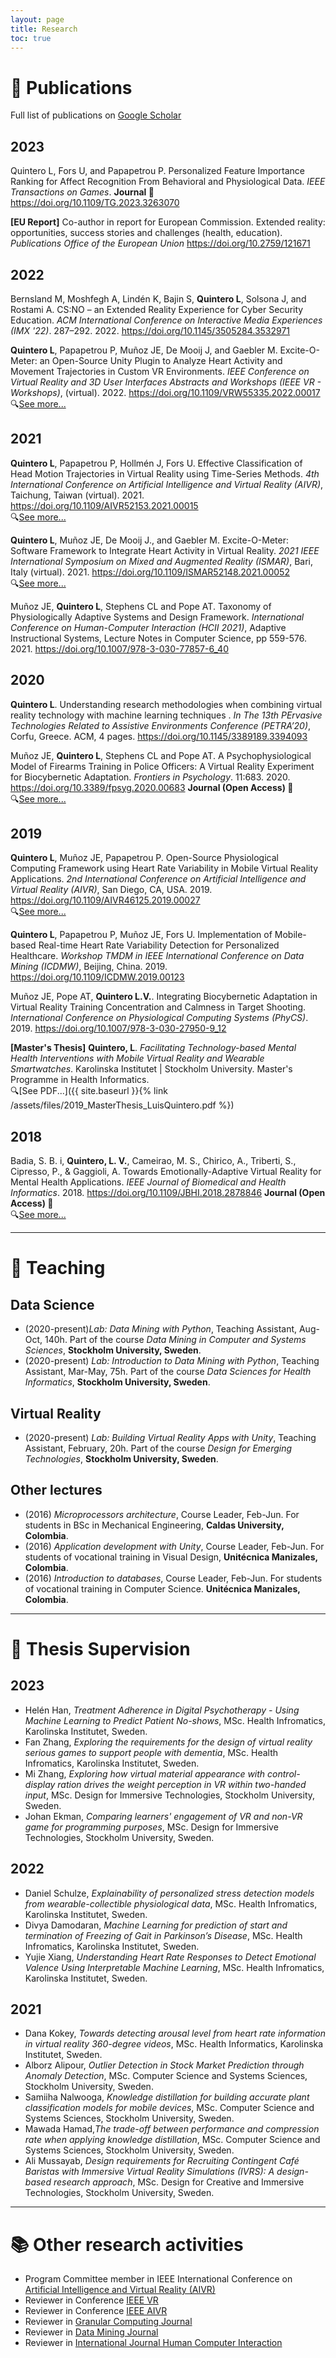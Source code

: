 ```yaml
---
layout: page
title: Research
toc: true
---
```


# 📑 Publications

Full list of publications on [Google Scholar](https://scholar.google.com/citations?user=RYg_PGQAAAAJ)

## 2023

Quintero L, Fors U, and Papapetrou P. Personalized Feature Importance Ranking for Affect Recognition From Behavioral and Physiological Data. *IEEE Transactions on Games*. **Journal 📖** <https://doi.org/10.1109/TG.2023.3263070>

**[EU Report]** Co-author in report for European Commission. Extended reality: opportunities, success stories and challenges (health, education). *Publications Office of the European Union* <https://doi.org/10.2759/121671>

## 2022

Bernsland M, Moshfegh A, Lindén K, Bajin S, **Quintero L**, Solsona J, and Rostami A. CS:NO – an Extended Reality Experience for Cyber Security Education. *ACM International Conference on Interactive Media Experiences (IMX '22)*. 287–292. 2022. <https://doi.org/10.1145/3505284.3532971>

**Quintero L**, Papapetrou P,  Muñoz JE, De Mooij J, and Gaebler M. Excite-O-Meter: an Open-Source Unity Plugin to Analyze Heart Activity and Movement Trajectories in Custom VR Environments. *IEEE Conference on Virtual Reality and 3D User Interfaces Abstracts and Workshops (IEEE VR - Workshops)*, (virtual). 2022. <https://doi.org/10.1109/VRW55335.2022.00017> <br> 🔍[See more...]({{site.baseurl}}/projects/ExciteOMeter)

## 2021

**Quintero L**, Papapetrou P,  Hollmén J, Fors U. Effective Classification of Head Motion Trajectories in Virtual Reality using Time-Series Methods. *4th International Conference on Artificial Intelligence and Virtual Reality (AIVR)*, Taichung, Taiwan (virtual). 2021. <https://doi.org/10.1109/AIVR52153.2021.00015> <br>🔍[See more...]({{site.baseurl}}/projects/KinemaTS)

**Quintero L**, Muñoz JE, De Mooij J., and Gaebler M. Excite-O-Meter: Software Framework to Integrate Heart Activity in Virtual Reality. *2021 IEEE International Symposium on Mixed and Augmented Reality (ISMAR)*, Bari, Italy (virtual). 2021. <https://doi.org/10.1109/ISMAR52148.2021.00052> <br>🔍[See more...]({{site.baseurl}}/projects/ExciteOMeter)

Muñoz JE, **Quintero L**, Stephens CL and Pope AT. Taxonomy of Physiologically Adaptive Systems and Design Framework. *International Conference on Human-Computer Interaction (HCII 2021)*, Adaptive Instructional Systems, Lecture Notes in Computer Science, pp 559-576. 2021. <https://doi.org/10.1007/978-3-030-77857-6_40>

## 2020

**Quintero L**. Understanding research methodologies when combining virtual reality technology with machine learning techniques
. *In The 13th PErvasive Technologies Related to Assistive Environments Conference (PETRA’20)*, Corfu, Greece. ACM, 4 pages. <https://doi.org/10.1145/3389189.3394093>

Muñoz JE, **Quintero L**, Stephens CL and Pope AT. A Psychophysiological Model of Firearms Training in Police Officers: A Virtual Reality Experiment for Biocybernetic Adaptation. *Frontiers in Psychology*. 11:683. 2020. <https://doi.org/10.3389/fpsyg.2020.00683> **Journal (Open Access) 📖** <br>🔍[See more...]({{site.baseurl}}/projects/BioPhyS)

## 2019

**Quintero L**, Muñoz JE, Papapetrou P. Open-Source Physiological Computing Framework using Heart Rate Variability in Mobile Virtual Reality Applications. *2nd International Conference on Artificial Intelligence and Virtual Reality (AIVR)*, San Diego, CA, USA. 2019. <https://doi.org/10.1109/AIVR46125.2019.00027> <br>🔍[See more...]({{site.baseurl}}/projects/PARE-VR)

**Quintero L**, Papapetrou P, Muñoz JE, Fors U. Implementation of Mobile-based Real-time Heart Rate Variability Detection for Personalized Healthcare. *Workshop TMDM in IEEE International Conference on Data Mining (ICDMW)*, Beijing, China. 2019. <https://doi.org/10.1109/ICDMW.2019.00123>

Muñoz JE, Pope AT, **Quintero L.V.**. Integrating Biocybernetic Adaptation in Virtual Reality Training Concentration and Calmness in Target Shooting. *International Conference on Physiological Computing Systems (PhyCS)*. 2019. <https://doi.org/10.1007/978-3-030-27950-9_12>

**[Master's Thesis]** **Quintero, L**. *Facilitating Technology-based Mental Health Interventions with Mobile Virtual Reality and Wearable Smartwatches*. Karolinska Institutet \| Stockholm University. Master's Programme in Health Informatics. <br> 🔍[See PDF...]({{ site.baseurl }}{% link /assets/files/2019_MasterThesis_LuisQuintero.pdf %})

## 2018

Badia, S. B. i, **Quintero, L. V.**, Cameirao, M. S., Chirico, A., Triberti, S., Cipresso, P., & Gaggioli, A. Towards Emotionally-Adaptive Virtual Reality for Mental Health Applications. *IEEE Journal of Biomedical and Health Informatics*. 2018. <https://doi.org/10.1109/JBHI.2018.2878846> **Journal (Open Access) 📖** <br>🔍[See more...]({{site.baseurl}}/projects/3Dream)

---

# 📝 Teaching

## Data Science

- (2020-present)*Lab: Data Mining with Python*, Teaching Assistant, Aug-Oct, 140h. Part of the course *Data Mining in Computer and Systems Sciences*, **Stockholm University, Sweden**.
- (2020-present) *Lab: Introduction to Data Mining with Python*, Teaching Assistant, Mar-May, 75h. Part of the course *Data Sciences for Health Informatics*, **Stockholm University, Sweden**.

## Virtual Reality

- (2020-present) *Lab: Building Virtual Reality Apps with Unity*, Teaching Assistant, February, 20h. Part of the course *Design for Emerging Technologies*, **Stockholm University, Sweden**.

## Other lectures

- (2016) *Microprocessors architecture*, Course Leader, Feb-Jun. For students in BSc in Mechanical Engineering, **Caldas University, Colombia**.
- (2016) *Application development with Unity*, Course Leader, Feb-Jun. For students of vocational training in Visual Design, **Unitécnica Manizales, Colombia**.
- (2016) *Introduction to databases*, Course Leader, Feb-Jun. For students of vocational training in Computer Science. **Unitécnica Manizales, Colombia**.

--- 

# 📜 Thesis Supervision

## 2023

- Helén Han, *Treatment Adherence in Digital Psychotherapy - Using Machine Learning to Predict Patient No-shows*, MSc. Health Infromatics, Karolinska Institutet, Sweden.
- Fan Zhang, *Exploring the requirements for the design of virtual reality serious games to support people with dementia*, MSc. Health Infromatics, Karolinska Institutet, Sweden.
- Mi Zhang, *Exploring how virtual material appearance with control-display ration drives the weight perception in VR within two-handed input*, MSc. Design for Immersive Technologies, Stockholm University, Sweden.
- Johan Ekman, *Comparing learners' engagement of VR and non-VR game for programming purposes*, MSc. Design for Immersive Technologies, Stockholm University, Sweden.


## 2022

- Daniel Schulze, *Explainability of personalized stress detection models from wearable-collectible physiological data*, MSc. Health Infromatics, Karolinska Institutet, Sweden.
- Divya Damodaran, *Machine Learning for prediction of start and termination of Freezing of Gait in Parkinson’s Disease*, MSc. Health Infromatics, Karolinska Institutet, Sweden.
- Yujie Xiang, *Understanding Heart Rate Responses to Detect Emotional Valence Using Interpretable Machine Learning*, MSc. Health Infromatics, Karolinska Institutet, Sweden.

## 2021

- Dana Kokey, *Towards detecting arousal level from heart rate information in virtual reality 360-degree videos*, MSc. Health Informatics, Karolinska Institutet, Sweden.
- Alborz Alipour, *Outlier Detection in Stock Market Prediction through Anomaly Detection*, MSc. Computer Science and Systems Sciences, Stockholm University, Sweden.
- Samiiha Nalwooga, *Knowledge distillation for building accurate plant classification models for mobile devices*, MSc. Computer Science and Systems Sciences, Stockholm University, Sweden.
- Mawada Hamad,*The trade-off between performance and compression rate when applying knowledge distillation*, MSc. Computer Science and Systems Sciences, Stockholm University, Sweden.
- Ali Mussayab, *Design requirements for Recruiting Contingent Café Baristas with Immersive Virtual Reality Simulations (IVRS): A design-based research approach*, MSc. Design for Creative and Immersive Technologies, Stockholm University, Sweden.

---

# 📚 Other research activities

- Program Committee member in IEEE International Conference on [Artificial Intelligence and Virtual Reality (AIVR)](http://www.ieee-aivr.org/)
- Reviewer in Conference [IEEE VR](http://ieeevr.org/)
- Reviewer in Conference [IEEE AIVR](http://www.ieee-aivr.org/)
- Reviewer in [Granular Computing Journal](https://www.springer.com/journal/41066)
- Reviewer in [Data Mining Journal](https://www.springer.com/journal/10618)
- Reviewer in [International Journal Human Computer Interaction](https://www.tandfonline.com/action/journalInformation?journalCode=hihc20)
